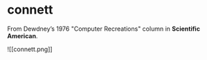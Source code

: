 # connett

From Dewdney’s 1976 "Computer Recreations" column in **Scientific American**.

![[connett.png]]
